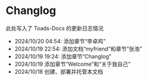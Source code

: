 # Changlog
此处写入了 Toads-Docs 的更新日志情况
- 2024/10/20 04:54: 添加章节“李卓鸡”
- 2024/10/19 22:54: 添加文档“myfriend”和章节“张浩”
- 2024/10/19 19:24: 添加章节“Changlog”
- 2024/10/19 添加章节“Welcome”和“关于我自己”
- 2024/10/18 创建、部署并托管本文档